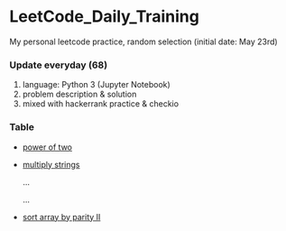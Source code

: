 # LeetCode_Daily_Training
My personal leetcode practice, random selection (initial date: May 23rd)
### Update everyday (68)
1) language: Python 3 (Jupyter Notebook)
2) problem description & solution 
3) mixed with hackerrank practice & checkio
### Table
* [power of two](https://github.com/xlyue92/LeetCode_Daily_Training/blob/master/%20power%20of%20two.ipynb)
* [multiply strings](https://github.com/xlyue92/LeetCode_Daily_Training/blob/master/multiply%20strings.ipynb)

     ...
     
     ...
   
* [sort array by parity II](https://github.com/xlyue92/LeetCode_Daily_Training/blob/master/sort%20array%20by%20parity%20II.ipynb)
